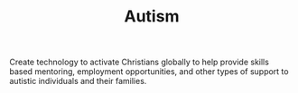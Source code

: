 ﻿---
title: Autism
intro: How can technology help individuals with autism and their families thrive?
champions:
- name:
    Code for the Kingdom Organizers
  logo:
    globalC4TK.png
---

Create technology to activate Christians globally to help provide skills based mentoring, employment opportunities, and other types of support to autistic individuals and their families.

